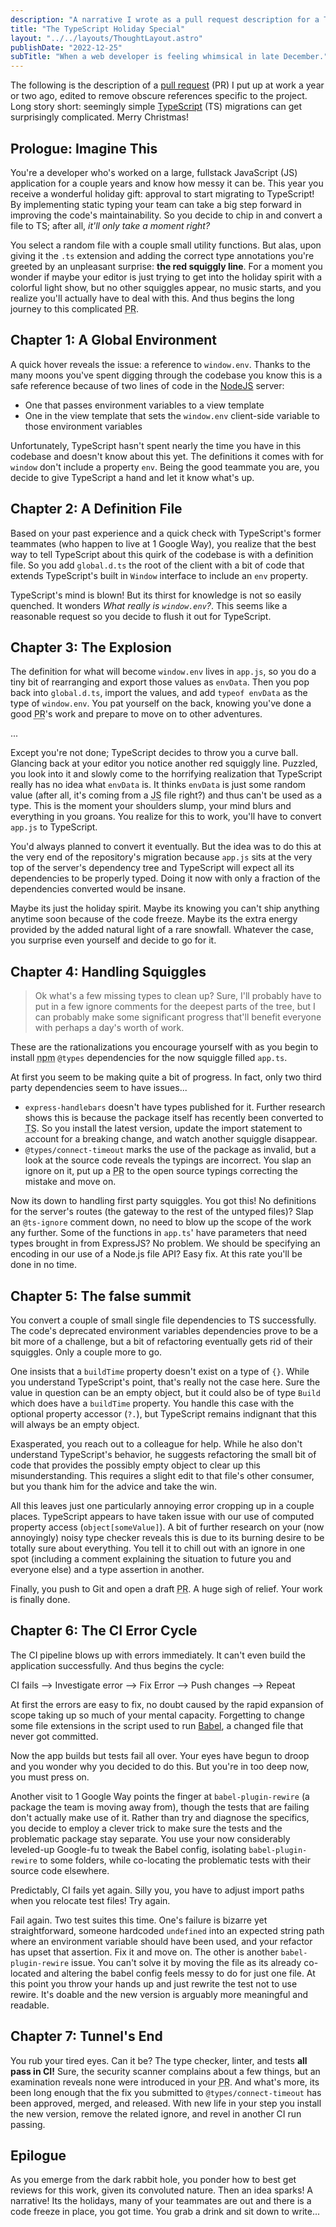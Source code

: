 ```yaml
---
description: "A narrative I wrote as a pull request description for a TypeScript migration."
title: "The TypeScript Holiday Special"
layout: "../../layouts/ThoughtLayout.astro"
publishDate: "2022-12-25"
subTitle: "When a web developer is feeling whimsical in late December."
---
```


The following is the description of a [pull request] (<abbr>PR</abbr>) I put up at work a year or two ago, edited to remove obscure references specific to the project. Long story short: seemingly simple [TypeScript] (<abbr>TS</abbr>) migrations can get surprisingly complicated. Merry Christmas!

## Prologue: Imagine This

You're a developer who's worked on a large, fullstack JavaScript (<abbr>JS</abbr>) application for a couple years and know how messy it can be. This year you receive a wonderful holiday gift: approval to start migrating to TypeScript! By implementing static typing your team can take a big step forward in improving the code's maintainability. So you decide to chip in and convert a file to TS; after all, _it'll only take a moment right?_

You select a random file with a couple small utility functions. But alas, upon giving it the `.ts` extension and adding the correct type annotations you're greeted by an unpleasant surprise: **the red squiggly line**. For a moment you wonder if maybe your editor is just trying to get into the holiday spirit with a colorful light show, but no other squiggles appear, no music starts, and you realize you'll actually have to deal with this. And thus begins the long journey to this complicated <abbr title="pull request">PR</abbr>.

## Chapter 1: A Global Environment

A quick hover reveals the issue: a reference to `window.env`. Thanks to the many moons you've spent digging through the codebase you know this is a safe reference because of two lines of code in the [NodeJS] server:

- One that passes environment variables to a view template
- One in the view template that sets the `window.env` client-side variable to those environment variables

Unfortunately, TypeScript hasn't spent nearly the time you have in this codebase and doesn't know about this yet. The definitions it comes with for `window` don't include a property `env`. Being the good teammate you are, you decide to give TypeScript a hand and let it know what's up.

## Chapter 2: A Definition File

Based on your past experience and a quick check with TypeScript's former teammates (who happen to live at 1 Google Way), you realize that the best way to tell TypeScript about this quirk of the codebase is with a definition file. So you add `global.d.ts` the root of the client with a bit of code that extends TypeScript's built in `Window` interface to include an `env` property.

TypeScript's mind is blown! But its thirst for knowledge is not so easily quenched. It wonders _What really is `window.env`?_. This seems like a reasonable request so you decide to flush it out for TypeScript.

## Chapter 3: The Explosion

The definition for what will become `window.env` lives in `app.js`, so you do a tiny bit of rearranging and export those values as `envData`. Then you pop back into `global.d.ts`, import the values, and add `typeof envData` as the type of `window.env`. You pat yourself on the back, knowing you've done a good <abbr title="pull request">PR</abbr>'s work and prepare to move on to other adventures.

...

Except you're not done; TypeScript decides to throw you a curve ball. Glancing back at your editor you notice another red squiggly line. Puzzled, you look into it and slowly come to the horrifying realization that TypeScript really has no idea what `envData` is. It thinks `envData` is just some random value (after all, it's coming from a <abbr title="JavaScript">JS</abbr> file right?) and thus can't be used as a type. This is the moment your shoulders slump, your mind blurs and everything in you groans. You realize for this to work, you'll have to convert `app.js` to TypeScript.

You'd always planned to convert it eventually. But the idea was to do this at the very end of the repository's migration because `app.js` sits at the very top of the server's dependency tree and TypeScript will expect all its dependencies to be properly typed. Doing it now with only a fraction of the dependencies converted would be insane.

Maybe its just the holiday spirit. Maybe its knowing you can't ship anything anytime soon because of the code freeze. Maybe its the extra energy provided by the added natural light of a rare snowfall. Whatever the case, you surprise even yourself and decide to go for it.

## Chapter 4: Handling Squiggles

> Ok what's a few missing types to clean up? Sure, I'll probably have to put in a few ignore comments for the deepest parts of the tree, but I can probably make some significant progress that'll benefit everyone with perhaps a day's worth of work.

These are the rationalizations you encourage yourself with as you begin to install <abbr title="Node Package Manager">npm</abbr> `@types` dependencies for the now squiggle filled `app.ts`.

At first you seem to be making quite a bit of progress. In fact, only two third party dependencies seem to have issues...

- `express-handlebars` doesn't have types published for it. Further research shows this is because the package itself has recently been converted to <abbr title="TypeScript">TS</abbr>. So you install the latest version, update the import statement to account for a breaking change, and watch another squiggle disappear.
- `@types/connect-timeout` marks the use of the package as invalid, but a look at the source code reveals the typings are incorrect. You slap an ignore on it, put up a <abbr title="pull request">PR</abbr> to the open source typings correcting the mistake and move on.

Now its down to handling first party squiggles. You got this! No definitions for the server's routes (the gateway to the rest of the untyped files)? Slap an `@ts-ignore` comment down, no need to blow up the scope of the work any further. Some of the functions in `app.ts`' have parameters that need types brought in from ExpressJS? No problem. We should be specifying an encoding in our use of a Node.js file API? Easy fix. At this rate you'll be done in no time.

## Chapter 5: The false summit

You convert a couple of small single file dependencies to TS successfully. The code's deprecated environment variables dependencies prove to be a bit more of a challenge, but a bit of refactoring eventually gets rid of their squiggles. Only a couple more to go.

One insists that a `buildTime` property doesn't exist on a type of `{}`. While you understand TypeScript's point, that's really not the case here. Sure the value in question can be an empty object, but it could also be of type `Build` which does have a `buildTime` property. You handle this case with the optional property accessor (`?.`), but TypeScript remains indignant that this will always be an empty object.

Exasperated, you reach out to a colleague for help. While he also don't understand TypeScript's behavior, he suggests refactoring the small bit of code that provides the possibly empty object to clear up this misunderstanding. This requires a slight edit to that file's other consumer, but you thank him for the advice and take the win.

All this leaves just one particularly annoying error cropping up in a couple places. TypeScript appears to have taken issue with our use of computed property access (`object[someValue]`). A bit of further research on your (now annoyingly) noisy type checker reveals this is due to its burning desire to be totally sure about everything. You tell it to chill out with an ignore in one spot (including a comment explaining the situation to future you and everyone else) and a type assertion in another.

Finally, you push to Git and open a draft <abbr title="pull request">PR</abbr>. A huge sigh of relief. Your work is finally done.

## Chapter 6: The CI Error Cycle

The CI pipeline blows up with errors immediately. It can't even build the application successfully. And thus begins the cycle:

CI fails --> Investigate error --> Fix Error --> Push changes --> Repeat

At first the errors are easy to fix, no doubt caused by the rapid expansion of scope taking up so much of your mental capacity. Forgetting to change some file extensions in the script used to run [Babel], a changed file that never got committed.

Now the app builds but tests fail all over. Your eyes have begun to droop and you wonder why you decided to do this. But you're in too deep now, you must press on.

Another visit to 1 Google Way points the finger at `babel-plugin-rewire` (a package the team is moving away from), though the tests that are failing don't actually make use of it. Rather than try and diagnose the specifics, you decide to employ a clever trick to make sure the tests and the problematic package stay separate. You use your now considerably leveled-up Google-fu to tweak the Babel config, isolating `babel-plugin-rewire` to some folders, while co-locating the problematic tests with their source code elsewhere.

Predictably, CI fails yet again. Silly you, you have to adjust import paths when you relocate test files! Try again.

Fail again. Two test suites this time. One's failure is bizarre yet straightforward, someone hardcoded `undefined` into an expected string path where an environment variable should have been used, and your refactor has upset that assertion. Fix it and move on. The other is another `babel-plugin-rewire` issue. You can't solve it by moving the file as its already co-located and altering the babel config feels messy to do for just one file. At this point you throw your hands up and just rewrite the test not to use rewire. It's doable and the new version is arguably more meaningful and readable.

## Chapter 7: Tunnel's End

You rub your tired eyes. Can it be? The type checker, linter, and tests **all pass in CI!** Sure, the security scanner complains about a few things, but an examination reveals none were introduced in your <abbr title="pull request">PR</abbr>. And what's more, its been long enough that the fix you submitted to `@types/connect-timeout` has been approved, merged, and released. With new life in your step you install the new version, remove the related ignore, and revel in another CI run passing.

## Epilogue

As you emerge from the dark rabbit hole, you ponder how to best get reviews for this work, given its convoluted nature. Then an idea sparks! A narrative! Its the holidays, many of your teammates are out and there is a code freeze in place, you got time. You grab a drink and sit down to write...

[babel]: https://babeljs.io/
[nodejs]: https://nodejs.org/en/
[pull request]: https://docs.github.com/en/pull-requests/collaborating-with-pull-requests/proposing-changes-to-your-work-with-pull-requests/about-pull-requests#about-pull-requests
[typescript]: https://www.typescriptlang.org/
